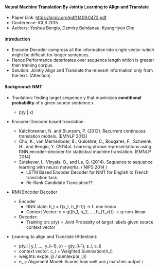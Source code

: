 #### Neural Machine Translation By Jointly Learning to Align and Translate
- Paper Link: https://arxiv.org/pdf/1409.0473.pdf
- Conference: ICLR 2015
- Authors: Yoshua Bengio, Dzmitry Bahdanau, KyungHyun Cho

#### Introduction
- Encoder Decoder compress all the information into single vector which might be difficult for longer sentences.
- Hence Performance deterioates over sequence length which is greater than training corpus.
- Solution: Jointly Align and Translate the relavant information only from the text. (Attention)

#### Background: NMT
- Tranlation: finding target sequence y that maximizes **conditional probability** of y given source sentence x.
  - p(y | x)
- Encoder-Decoder based translation:
  - Kalchbrenner, N. and Blunsom, P. (2013). Recurrent continuous translation models. (EMNLP 2013)
  - Cho, K., van Merrienboer, B., Gulcehre, C., Bougares, F., Schwenk, H., and Bengio, Y. (2014a). Learning phrase representations using RNN encoder-decoder for statistical machine translation. (EMNLP 2014)
  - Sutskever, I., Vinyals, O., and Le, Q. (2014). Sequence to sequence learning with neural networks. ( NIPS 2014 )
    - LSTM Based Encoder Decoder for NMT for English to French translation task.
    - Re-Rank Candidate Translation??
- RNN Encoder Decoder
  - Encoder
    - RNN state: h_t = f(x_t, h_(t-1)) -> f: non-linear
    - Context Vector: c = q({h_1, h_2, ..., h_(T_x)}) -> q: non-linear
  - Decoder:
    - Training on: p(y) = Joint Probabity of target labels given source context vector

- Learning to align and Translate (Attention):
  - p(y_i| y_1, ..., y_(i-1), x) = g(y_(i-1), s_i, c_i)
  - context vector: c_i = Weighted Summation(h_i)
  - weights: exp(e_ij) / sum(exp(e_ij))
  - e_ij: Alignment Model: Scores how well pos j matches output i
  
